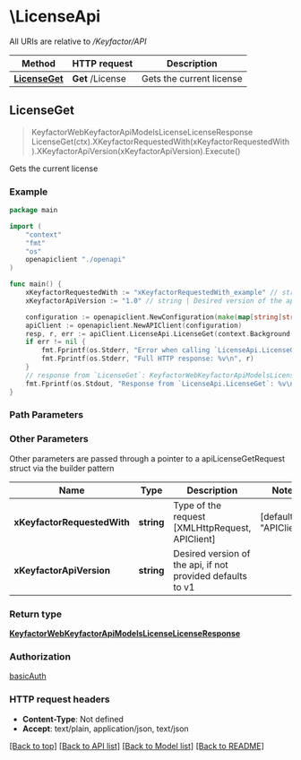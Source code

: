 # \LicenseApi

All URIs are relative to */Keyfactor/API*

Method | HTTP request | Description
------------- | ------------- | -------------
[**LicenseGet**](LicenseApi.md#LicenseGet) | **Get** /License | Gets the current license



## LicenseGet

> KeyfactorWebKeyfactorApiModelsLicenseLicenseResponse LicenseGet(ctx).XKeyfactorRequestedWith(xKeyfactorRequestedWith).XKeyfactorApiVersion(xKeyfactorApiVersion).Execute()

Gets the current license

### Example

```go
package main

import (
    "context"
    "fmt"
    "os"
    openapiclient "./openapi"
)

func main() {
    xKeyfactorRequestedWith := "xKeyfactorRequestedWith_example" // string | Type of the request [XMLHttpRequest, APIClient] (default to "APIClient")
    xKeyfactorApiVersion := "1.0" // string | Desired version of the api, if not provided defaults to v1 (optional)

    configuration := openapiclient.NewConfiguration(make(map[string]string))
    apiClient := openapiclient.NewAPIClient(configuration)
    resp, r, err := apiClient.LicenseApi.LicenseGet(context.Background()).XKeyfactorRequestedWith(xKeyfactorRequestedWith).XKeyfactorApiVersion(xKeyfactorApiVersion).Execute()
    if err != nil {
        fmt.Fprintf(os.Stderr, "Error when calling `LicenseApi.LicenseGet``: %v\n", err)
        fmt.Fprintf(os.Stderr, "Full HTTP response: %v\n", r)
    }
    // response from `LicenseGet`: KeyfactorWebKeyfactorApiModelsLicenseLicenseResponse
    fmt.Fprintf(os.Stdout, "Response from `LicenseApi.LicenseGet`: %v\n", resp)
}
```

### Path Parameters



### Other Parameters

Other parameters are passed through a pointer to a apiLicenseGetRequest struct via the builder pattern


Name | Type | Description  | Notes
------------- | ------------- | ------------- | -------------
 **xKeyfactorRequestedWith** | **string** | Type of the request [XMLHttpRequest, APIClient] | [default to &quot;APIClient&quot;]
 **xKeyfactorApiVersion** | **string** | Desired version of the api, if not provided defaults to v1 | 

### Return type

[**KeyfactorWebKeyfactorApiModelsLicenseLicenseResponse**](KeyfactorWebKeyfactorApiModelsLicenseLicenseResponse.md)

### Authorization

[basicAuth](../README.md#Configuration)

### HTTP request headers

- **Content-Type**: Not defined
- **Accept**: text/plain, application/json, text/json

[[Back to top]](#) [[Back to API list]](../README.md#documentation-for-api-endpoints)
[[Back to Model list]](../README.md#documentation-for-models)
[[Back to README]](../README.md)

